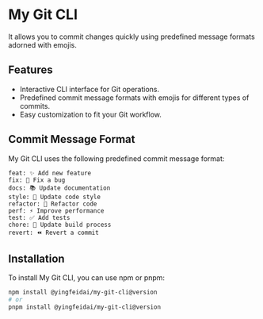# My Git CLI

It allows you to commit changes quickly using predefined message formats adorned with emojis.

## Features

- Interactive CLI interface for Git operations.
- Predefined commit message formats with emojis for different types of commits.
- Easy customization to fit your Git workflow.

## Commit Message Format

My Git CLI uses the following predefined commit message format:

```cli
feat: ✨ Add new feature
fix: 🐛 Fix a bug
docs: 📚 Update documentation
style: 💄 Update code style
refactor: 🔨 Refactor code
perf: ⚡️ Improve performance
test: ✅ Add tests
chore: 🔧 Update build process
revert: ⏪️ Revert a commit
```

## Installation

To install My Git CLI, you can use npm or pnpm:

```sh
npm install @yingfeidai/my-git-cli@version
# or
pnpm install @yingfeidai/my-git-cli@version
```
